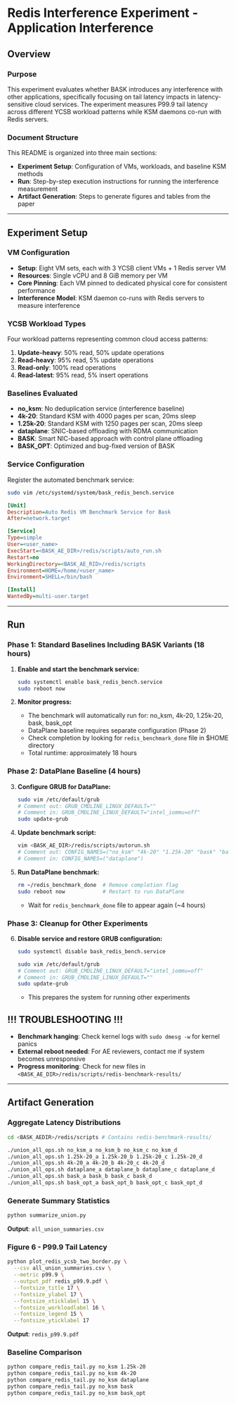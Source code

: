 # Redis Interference Experiment - Application Interference

## Overview

### Purpose
This experiment evaluates whether BASK introduces any interference with other applications, specifically focusing on tail latency impacts in latency-sensitive cloud services. The experiment measures P99.9 tail latency across different YCSB workload patterns while KSM daemons co-run with Redis servers.

### Document Structure
This README is organized into three main sections:
- **Experiment Setup**: Configuration of VMs, workloads, and baseline KSM methods
- **Run**: Step-by-step execution instructions for running the interference measurement
- **Artifact Generation**: Steps to generate figures and tables from the paper

---

## Experiment Setup

### VM Configuration
- **Setup**: Eight VM sets, each with 3 YCSB client VMs + 1 Redis server VM
- **Resources**: Single vCPU and 8 GiB memory per VM
- **Core Pinning**: Each VM pinned to dedicated physical core for consistent performance
- **Interference Model**: KSM daemon co-runs with Redis servers to measure interference

### YCSB Workload Types
Four workload patterns representing common cloud access patterns:

1. **Update-heavy**: 50% read, 50% update operations
2. **Read-heavy**: 95% read, 5% update operations  
3. **Read-only**: 100% read operations
4. **Read-latest**: 95% read, 5% insert operations

### Baselines Evaluated
- **no_ksm**: No deduplication service (interference baseline)
- **4k-20**: Standard KSM with 4000 pages per scan, 20ms sleep
- **1.25k-20**: Standard KSM with 1250 pages per scan, 20ms sleep  
- **dataplane**: SNIC-based offloading with RDMA communication
- **BASK**: Smart NIC-based approach with control plane offloading
- **BASK_OPT**: Optimized and bug-fixed version of BASK

### Service Configuration
Register the automated benchmark service:

```bash
sudo vim /etc/systemd/system/bask_redis_bench.service
```

```ini
[Unit]
Description=Auto Redis VM Benchmark Service for Bask
After=network.target

[Service]
Type=simple
User=<user_name>
ExecStart=<BASK_AE_DIR>/redis/scripts/auto_run.sh
Restart=no
WorkingDirectory=<BASK_AE_RID>/redis/scripts
Environment=HOME=/home/<user_name>
Environment=SHELL=/bin/bash

[Install]
WantedBy=multi-user.target
```

---

## Run

### Phase 1: Standard Baselines Including BASK Variants (18 hours)

1. **Enable and start the benchmark service:**
   ```bash
   sudo systemctl enable bask_redis_bench.service
   sudo reboot now
   ```

2. **Monitor progress:**
   - The benchmark will automatically run for: no_ksm, 4k-20, 1.25k-20, bask, bask_opt
   - DataPlane baseline requires separate configuration (Phase 2)
   - Check completion by looking for `redis_benchmark_done` file in \$HOME directory
   - Total runtime: approximately 18 hours

### Phase 2: DataPlane Baseline (4 hours)

3. **Configure GRUB for DataPlane:**
   ```bash
   sudo vim /etc/default/grub
   # Comment out: GRUB_CMDLINE_LINUX_DEFAULT=""
   # Comment in: GRUB_CMDLINE_LINUX_DEFAULT="intel_iommu=off"
   sudo update-grub
   ```

4. **Update benchmark script:**
   ```bash
   vim <BASK_AE_DIR>/redis/scripts/autorun.sh
   # Comment out: CONFIG_NAMES=("no_ksm" "4k-20" "1.25k-20" "bask" "bask_opt")
   # Comment in: CONFIG_NAMES=("dataplane")
   ```

5. **Run DataPlane benchmark:**
   ```bash
   rm ~/redis_benchmark_done  # Remove completion flag
   sudo reboot now            # Restart to run DataPlane
   ```
   - Wait for `redis_benchmark_done` file to appear again (~4 hours)

### Phase 3: Cleanup for Other Experiments

6. **Disable service and restore GRUB configuration:**
   ```bash
   sudo systemctl disable bask_redis_bench.service
   
   sudo vim /etc/default/grub
   # Comment out: GRUB_CMDLINE_LINUX_DEFAULT="intel_iommu=off"
   # Comment in: GRUB_CMDLINE_LINUX_DEFAULT=""
   sudo update-grub
   ```
   - This prepares the system for running other experiments

## **!!! TROUBLESHOOTING !!!**
- **Benchmark hanging**: Check kernel logs with `sudo dmesg -w` for kernel panics
- **External reboot needed**: For AE reviewers, contact me if system becomes unresponsive
- **Progress monitoring**: Check for new files in `<BASK_AE_DIR>/redis/scripts/redis-benchmark-results/`
---

## Artifact Generation

### Aggregate Latency Distributions

```bash
cd <BASK_AEDIR>/redis/scripts # Contains redis-benchmark-results/
```

```bash
./union_all_ops.sh no_ksm_a no_ksm_b no_ksm_c no_ksm_d
./union_all_ops.sh 1.25k-20_a 1.25k-20_b 1.25k-20_c 1.25k-20_d
./union_all_ops.sh 4k-20_a 4k-20_b 4k-20_c 4k-20_d
./union_all_ops.sh dataplane_a dataplane_b dataplane_c dataplane_d
./union_all_ops.sh bask_a bask_b bask_c bask_d
./union_all_ops.sh bask_opt_a bask_opt_b bask_opt_c bask_opt_d
```

### Generate Summary Statistics

```bash
python summarize_union.py
```
**Output**: `all_union_summaries.csv`
### Figure 6 - P99.9 Tail Latency

```bash
python plot_redis_ycsb_two_border.py \
  --csv all_union_summaries.csv \
  --metric p99.9 \
  --output_pdf redis_p99.9.pdf \
  --fontsize_title 17 \
  --fontsize_ylabel 17 \
  --fontsize_xticklabel 15 \
  --fontsize_workloadlabel 16 \
  --fontsize_legend 15 \
  --fontsize_yticklabel 17
```
**Output**: `redis_p99.9.pdf`
### Baseline Comparison

```bash
python compare_redis_tail.py no_ksm 1.25k-20
python compare_redis_tail.py no_ksm 4k-20
python compare_redis_tail.py no_ksm dataplane
python compare_redis_tail.py no_ksm bask
python compare_redis_tail.py no_ksm bask_opt
```